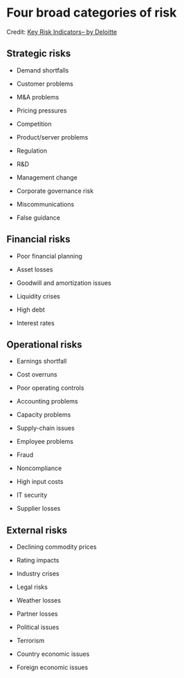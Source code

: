 # Four broad categories of risk

Credit: [Key Risk Indicators– by Deloitte](https://www.rims.org/annualconference/riskforum2014/Documents/Key%20Risk%20Indicators.pdf)


## Strategic risks

  * Demand shortfalls

  * Customer problems

  * M&A problems

  * Pricing pressures

  * Competition

  * Product/server problems

  * Regulation

  * R&D

  * Management change

  * Corporate governance risk

  * Miscommunications

  * False guidance


## Financial risks

  * Poor financial planning

  * Asset losses

  * Goodwill and amortization issues

  * Liquidity crises

  * High debt

  * Interest rates


## Operational risks

  * Earnings shortfall

  * Cost overruns

  * Poor operating controls

  * Accounting problems

  * Capacity problems

  * Supply-chain issues

  * Employee problems

  * Fraud

  * Noncompliance

  * High input costs

  * IT security

  * Supplier losses


## External risks

  * Declining commodity prices

  * Rating impacts

  * Industry crises

  * Legal risks

  * Weather losses

  * Partner losses

  * Political issues

  * Terrorism

  * Country economic issues

  * Foreign economic issues

